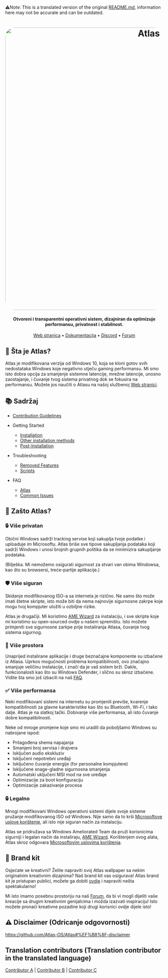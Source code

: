 ⚠️Note: This is a translated version of the original [README.md](https://github.com/Atlas-OS/Atlas/blob/main/README.md), information here may not be accurate and can be outdated.
<h1 align="center">
  <a href="http://atlasos.net"><img src="https://gcore.jsdelivr.net/gh/Atlas-OS/Atlas@main/img/banner.png" alt="Atlas" width="900" style="border-radius: 30px"></a>
</h1>

<h4 align="center">Otvoreni i transparentni operativni sistem, dizajniran da optimizuje performansu, privatnost i stabilnost.</h4>

<p align="center">
  <a href="https://atlasos.net">Web stranica</a>
  •
  <a href="https://docs.atlasos.net">Dokumentacija</a>
  •
  <a href="https://discord.atlasos.net" target="_blank">Discord</a>
  •
  <a href="https://forum.atlasos.net">Forum</a>
</p>

## 🤔 **Šta je Atlas?**

Atlas je modifikovana verzija od Windows 10, koja se kloni gotov svih nedostataka Windows koje negativno utječu gaming performansu.
Mi smo isto dobra opcija za smanjenje sistemne latencije, mrežne latencije, unosno zaostajanje, i čuvanje tvog sistema privatnog dok se fokusira na performansu.
Možete jos naučiti o Atlasu na našoj službenoj [Web stranici](https://atlasos.net).

## 📚 **Sadržaj**

- [Contribution Guidelines](https://docs.atlasos.net/contributions)

- Getting Started
  - [Installation](https://docs.atlasos.net/getting-started/installation)
  - [Other installation methods](https://docs.atlasos.net/getting-started/other-installation-methods/no-usb)
  - [Post-Installation](https://docs.atlasos.net/getting-started/post-installation/drivers)

- Troubleshooting
  - [Removed Features](https://docs.atlasos.net/troubleshooting/removed-features)
  - [Scripts](https://docs.atlasos.net/troubleshooting/scripts)

- FAQ
  - [Atlas](https://atlasos.net/faq)
  - [Common Issues](https://docs.atlasos.net/troubleshooting/common-issues/hyper-v/)

## 👀 **Zašto Atlas?**

### 🔒 Više privatan
Obični Windows sadrži tracking servise koji sakuplja tvoje podatke i uploaduje im Microsoftu.
Atlas briše sve tipove sakupljanja podataka koji sadrži Windows i unosi brojnih grupnih politika da se minimizira sakupljanje podataka. 

(Bilješka. Mi nemožemo osigurati sigurnost za stvari van obima Windowsa, kao što su browsersi, treće-partije aplikacije.)

### 🛡️ Više siguran
Skidanje modifikovanog ISO-a sa interneta je rizično. Ne samo što može imati štetne skripte, isto može biti da nema najnovije sigurnosne zakrpe koje mogu tvoj kompjuter uložiti u ozbiljne rizike. 

Atlas je drugačiji. Mi koristimo [AME Wizard](https://ameliorated.io) za instalaciju, i sve skripte koje mi koristimo su open-sourced ovdje u našem spremištu. Isto možete primjeniti sve sigurnosne zarkpe prije instaliranja Atlasa, čuvanje tvog sistema sigurnog.

### 🚀 Više prostora
Unaprijed instalirane aplikacije i druge beznačajne komponente su izbačene iz Atlasa. Uprkos mogućnosti problema kompatibilnosti, ovo značajno smanjuje veličinu instalacije, i znači da je vaš sistem brži. Dakle, funkcionalosti kao što su Windows Defender, i slično su skroz izbačene.
Vidite šta smo još izbacili na naš [FAQ](https://docs.atlasos.net/troubleshooting/removed-features).

### ✅ Više performansa
Neki modifikovani sistemi na internetu su promjenili previše, kvarenje kompatibilnosti za glavne karakteristike kao što su Bluetooth, Wi-Fi, i tako dalje.
Atlas je na slatkoj tački. Dobivanje više performansa, ali isto čuvanje dobre kompatibilnosti.

Neke od mnoge promjene koje smo mi uradili da poboljšamo Windows su nabrojane ispod:
- Prilagođena shema napajanja
- Smanjeni broj servisa i drajvera
- Isključen audio ekskluziv
- Isključeni nepotrebni uređaji
- Isključeno čuvanje energije (for personalne kompjutere)
- Isključene snage-gladne sigurnosna smanjenja
- Automatski uključeni MSI mod na sve uređaje
- Optimizacije za boot konfiguraciju
- Optimizacije zakazivanje procesa

### 🔒 Legalno
Mnogi modifikovani Windows operativni sistemi dijele svoje sisteme pružanje modifikovanog ISO od Windows. Nije samo da to krši [Microsoftove uslove korištenje](https://www.microsoft.com/en-us/Useterms/Retail/Windows/10/UseTerms_Retail_Windows_10_English.htm), ali isto nije siguran način za instalaciju.

Atlas se pridružava sa Windows Ameliorated Team da pruži korisnicima sigurniji i legalan način da instaliraju, [AME Wizard](https://ameliorated.io). Korištenjem ovog alata, Atlas skroz odgovara [Microsoftovim uslovima korištenja](https://www.microsoft.com/en-us/Useterms/Retail/Windows/10/UseTerms_Retail_Windows_10_English.htm).

## 🎨 Brand kit
Osjećate se kreativni? Želite napraviti svoj Atlas wallpaper sa nekim originalnim kreativnim dizajnima? Naš brand kit vas osigurava!
Atlas brand kit je pristupan publici, možete ga dobiti [ovdje](https://cdn.jsdelivr.net/gh/Atlas-OS/Atlas@main/img/brand-kit.zip) i napraviti nešta spektakularno!

Mi isto imamo posebnu prostoriju na naš [Forum](https://forum.atlasos.net/t/art-showcase), da bi vi mogli dijeliti vaše kreacije sa drugim kreativnim genijalcima i možda izazvati inspiraciju! Isto možete pronaći kreativne pozadine koji drugi korisnici ovdje dijele isto!

## ⚠️ Disclaimer (Odricanje odgovornosti)
https://github.com/Atlas-OS/Atlas#%EF%B8%8F-disclaimer

## Translation contributors (Translation contributor in the translated language)
[Contributor A](https://github.com/A) |
[Contributor B](https://github.com/B) |
[Contributor C](https://github.com/C)
